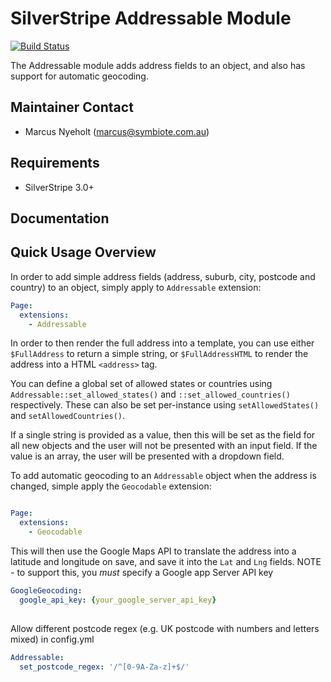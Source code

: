 SilverStripe Addressable Module
===============================
[![Build Status](https://travis-ci.org/symbiote/silverstripe-addressable.svg)](https://travis-ci.org/symbiote/silverstripe-addressable)

The Addressable module adds address fields to an object, and also has support
for automatic geocoding.

Maintainer Contact
------------------
*  Marcus Nyeholt (<marcus@symbiote.com.au>)

Requirements
------------
*  SilverStripe 3.0+

Documentation
-------------

Quick Usage Overview
--------------------

In order to add simple address fields (address, suburb, city, postcode and
country) to an object, simply apply to `Addressable` extension:

```yml
Page:
  extensions:
    - Addressable
```


In order to then render the full address into a template, you can use either
`$FullAddress` to return a simple string, or `$FullAddressHTML` to render
the address into a HTML `<address>` tag.

You can define a global set of allowed states or countries using
`Addressable::set_allowed_states()` and `::set_allowed_countries()`
respectively. These can also be set per-instance using `setAllowedStates()` and
`setAllowedCountries()`.

If a single string is provided as a value, then this will be set as the field
for all new objects and the user will not be presented with an input field. If
the value is an array, the user will be presented with a dropdown field.

To add automatic geocoding to an `Addressable` object when the address is
changed, simple apply the `Geocodable` extension:

```yml

Page: 
  extensions: 
    - Geocodable

```

This will then use the Google Maps API to translate the address into a latitude
and longitude on save, and save it into the `Lat` and `Lng` fields. NOTE - to support
this, you _must_ specify a Google app Server API key

```yml
GoogleGeocoding:
  google_api_key: {your_google_server_api_key}
  
```

Allow different postcode regex (e.g. UK postcode with numbers and letters mixed) in config.yml
```yml
Addressable:
  set_postcode_regex: '/^[0-9A-Za-z]+$/'